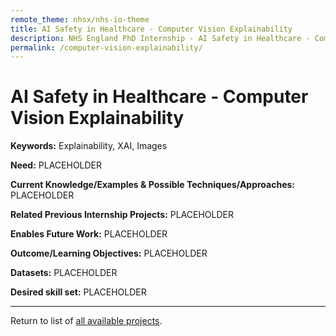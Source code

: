 ```yaml
---
remote_theme: nhsx/nhs-io-theme
title: AI Safety in Healthcare - Computer Vision Explainability
description: NHS England PhD Internship - AI Safety in Healthcare - Computer Vision Explainability
permalink: /computer-vision-explainability/
---
```


# AI Safety in Healthcare - Computer Vision Explainability

**Keywords:**  Explainability, XAI, Images

**Need:**  PLACEHOLDER

**Current Knowledge/Examples & Possible Techniques/Approaches:**  PLACEHOLDER

**Related Previous Internship Projects:** PLACEHOLDER

**Enables Future Work:** PLACEHOLDER

**Outcome/Learning Objectives:** PLACEHOLDER

**Datasets:** PLACEHOLDER

**Desired skill set:** PLACEHOLDER

---
Return to list of [all available projects](https://nhsx.github.io/nhsx-internship-projects/).